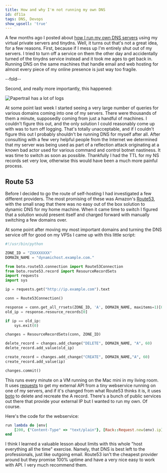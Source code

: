 ```yaml
---
title: How and why I'm not running my own DNS
id: df11a
tags: DNS, Devops
show_upsell: 'true'
---
```


[route53]: http://aws.amazon.com/route53/
[how-i-run-my-own-dns]: /how-i-run-my-own-dns
[boto]: http://boto.readthedocs.org/en/latest/
[requests]: http://docs.python-requests.org/en/latest/

A few months ago I posted about [how I run my own DNS servers](/how-i-run-my-own-dns) using my virtual private servers and tinydns. Well, it turns out that's not a great idea, for a few reasons. First, because if I mess up I'm entirely shut out of my servers. I tried to turn off a service on them the other day and accidentally turned of the tinydns service instead and it took me ages to get back in. Running DNS on the same machines that handle email and web hosting for almost every piece of my online presence is just way too fragile.

--fold--

Second, and really more importantly, this happened:

<img class="thumbnail" src="https://d2s7foagexgnc2.cloudfront.net/files/35633efcdeb80dd81714/Screen%20Shot%202013-06-07%20at%204.41.49%20PM.png" alt="Papertrail has a lot of logs">

At some point last week I started seeing a very large number of queries for various domains coming into one of my servers. There were thousands of them a minute, supposedly coming from just a handful of machines. I couldn't figure this out, and the only solution I could reasonably come up with was to turn off logging. That's totally unacceptable, and if I couldn't figure this out I probably shouldn't be running DNS for myself after all. After consulting with a few very helpful people from the Internet we determined that my server was being used as part of a reflection attack originating at a known bad actor used for various command and control botnet nastiness. It was time to switch as soon as possible. Thankfully I had the TTL for my NS records set very low, otherwise this would have been a much more painful process.

## Route 53

Before I decided to go the route of self-hosting I had investigated a few different providers. The most promising of these was Amazon's [Route53][route53], with the small snag that there was no easy out of the box solution to dynamic DNS for my home machine. When it came time to switch I figured that a solution would present itself and charged forward with manually switching a few domains over.

At some point after moving my most important domains and turning the DNS service off for good on my VPSs I came up with this little script:

```python
#!/usr/bin/python

ZONE_ID = "ZXXXXXXXX"
DOMAIN_NAME = "dynamichost.example.com."

from boto.route53.connection import Route53Connection
from boto.route53.record import ResourceRecordSets
import requests
import sys

ip = requests.get("http://ip.example.com").text

conn = Route53Connection()

response = conn.get_all_rrsets(ZONE_ID, 'A', DOMAIN_NAME, maxitems=1)[0]
old_ip = response.resource_records[0]

if ip == old_ip:
    sys.exit(0)

changes = ResourceRecordSets(conn, ZONE_ID)

delete_record = changes.add_change("DELETE", DOMAIN_NAME, "A", 60)
delete_record.add_value(old_ip)

create_record = changes.add_change("CREATE", DOMAIN_NAME,"A", 60)
create_record.add_value(ip)

changes.commit()
```

This runs every minute on a VM running on the Mac mini in my living room. It uses [requests][] to get my external API from a tiny webservice running on one of my servers, and if it's changed from what Route53 thinks it is, it uses [boto][] to delete and recreate the A record. There's a bunch of public services out there that provide your external IP but I wanted to run my own. Of course.

Here's the code for the webservice:

```ruby
run lambda do |env|
    [200, {"Content-Type" => "text/plain"}, [Rack::Request.new(env).ip]]
end
```

I think I learned a valuable lesson about limits with this whole "host everything all the time" exercise. Namely, that DNS is best left to the professionals, just like outgoing email. Route53 isn't the cheapest provider around but they promise 100% uptime and have a very nice easy to work with API. I very much recommend them.
